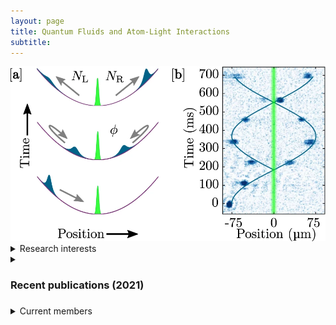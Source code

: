 ```yaml
---
layout: page
title: Quantum Fluids and Atom-Light Interactions
subtitle:
---
```


<img src="/assets/img/qfali_1.png" alt="QFALI" />

<details>
<summary>Research interests</summary>

Our theoretical study of quantum fluids — in particular Bose-Einstein condensation
— is being used to further our understanding and use of novel quantum
technologies powered by cold atoms. In particular, our research interests include:
<ul>
<li>the theoretical study of atom interferometry for dark matter detection;</li>
<li>modelling bright matter-wave solitons as a candidate for atom
interferometry;</li>
<li>modelling ultra-precise and portable atomtronic devices (e.g., the rotation
sensor) and</li>
<li>modelling the effects of finite temperature and non-equilibrium dynamics for
atomtronics.</li>
</ul>
We are a part of the Joint Quantum Centre Durham–Newcastle, and we collaborate
with researchers at Newcastle University.

</details>

<details>
<summary><h3>Recent publications (2021)<h3></summary>

<table border=0 width=100%>
    <tr>
        <td width=33%><img src="https://www.dur.ac.uk/images/QLM/fluids/papers/soliton_interferometry.png" width=100%></td>
        <td><b>Soliton interferometry with very narrow barriers obtained from spatially dependent dressed states</b></br>
            Callum L. Grimshaw, Thomas P. Billam, Simon A. Gardiner</br>
            <a href="https://arxiv.org/abs/2104.11511">ArXiv</a></p>

            Bright solitons in atomic Bose-Einstein condensates are a strong candidate for high precision matter-wave interferometry, as their inherent stability against dispersion supports long interrogation times. One analog to a beam splitter for these solitons is a narrow potential barrier. A very narrow barrier is desirable for interferometric purposes, but the width in a typical realisation, using a blue-detuned optical dipole potential, is limited by the wavelength of the laser light. We investigate a soliton interferometry scheme using the geometric scalar potential experienced by atoms in a spatially dependent dark state to overcome this limit. We propose a possible implementation and numerically probe the effects of deviations from the ideal configuration.</td>
    </tr>
    <tr>
        <td width=33%></td>
        <td><b>Roadmap on Atomtronics: State of the art
            and perspective</b></br>
            L. Amico, M. Boshier, G. Birkl, et al.</br>
            <a href="https://doi.org/10.1116/5.0026178"><i>AVS Quantum Sci.</i> <b>3</b> 039201 (2021)</a></p>

            Atomtronics deals with matter-wave circuits of ultra-cold atoms manipulated through magnetic or laser-generated guides with different shapes and intensities. In this way, new types of quantum networks can be constructed, in which coherent fluids are controlled with the know-how developed in the atomic and molecular physics community. In particular, quantum devices with enhanced precision, control and flexibility of their operating conditions can be accessed. Concomitantly, new quantum simulators and emulators harnessing on the coherent current flows can also be developed. Here, we survey the landscape of atomtronics-enabled quantum technology and draw a roadmap for the field in the near future. We review some of the latest progresses achieved in matter-wave circuits design and atom-chips. Atomtronic networks are deployed as promising platforms for probing many-body physics with a new angle and a new twist. The latter can be done both at the level of equilibrium and non-equilibrium situations. Numerous relevant problems in mesoscopic physics, like persistent currents and quantum transport in circuits of fermionic or bosonic atoms, are studied through a new lens. We summarize some of the atomtronics quantum devices and sensors. Finally, we discuss alkali-earth and Rydberg atoms as potential platforms for the realization of atomtronic circuits with special features.</td>
    </tr>
    <tr>
        <td width=33%><img src="https://journals.aps.org/pra/article/10.1103/PhysRevA.104.013719/figures/1/medium" width=100%></td>
        <td><b>Collective effects in the photon statistics of thermal atomic ensembles</b></br>
            Sofia Ribeiro, Thomas F. Cutler, Charles S. Adams, and Simon A. Gardiner</br>
            <a href="https://doi.org/10.1103/PhysRevA.104.013719"><i>Phys. Rev. A</i> <b>104</b> 013719 (2021)</a></p>

            We investigate the collective scattering of coherent light from a thermal alkali-metal vapor with temperatures ranging from 350 to 450 K, corresponding to average atomic spacings between 0.7λ and 0.1λ. We develop a theoretical model treating the atomic ensemble as coherent, interacting, radiating dipoles. We show that the two-time second-order correlation function of a thermal ensemble can be described by an average of randomly positioned atomic pairs. Our model illustrates good qualitative agreement with the experimental results. Furthermore, we show how fine-tuning of the experimental parameters may make it possible to explore several photon statistics regimes.</td>
    </tr>
  </table>

</details>

<details>
<summary>Current members</summary>
<table border=0>
    <tr>
        <td width=105 align=center><img src="https://www.dur.ac.uk/images/profiles/2360/GardinerS.jpg" alt="Simon Gardiner" width=95%></td>
        <td><b>Prof. Simon Gardiner</b></p>
            <a href="https://www.durham.ac.uk/staff/s-a-gardiner/">Profile</a> |
            <a href="https://orcid.org/0000-0001-5939-4612">ORCID</a>
        </td>
    </tr>
    <tr>
        <td width=105 align=center><img src="https://www.dur.ac.uk/images/profiles/14669/Wrathmall.jpg" alt="Steven Wrathmall" width=95%></td>
        <td><b>Dr Steven Wrathmall</b></p>
            <a href="https://www.durham.ac.uk/staff/s-a-wrathmall/">Profile</a> |
            <a href="https://orcid.org/0000-0003-1770-9721">ORCID</a>
        </td>
    </tr>
    <tr>
        <td width=105 align=center><img src="https://www.dur.ac.uk/images/profiles/19530/JackGriffiths.jpg" alt="Jack Griffiths" width=95%></td>
        <td><b>Jack Griffiths</b></p>
            <a href="https://www.durham.ac.uk/staff/jack-griffiths/">Profile</a> |
            <a href="https://orcid.org/0000-0001-7794-6687">ORCID</a>
        </td>
    </tr>
    <tr>
        <td width=105 align=center></td>
        <td><b>Callum Grimshaw</b></p>
            <a href="https://www.durham.ac.uk/staff/callum-l-grimshaw/">Profile</a>
        </td>
    </tr>
    <tr>
        <td width=105 align=center><img src="https://www.dur.ac.uk/images/physics/staff/dph0slc01.jpg" alt="Simon Cornish" width=95%></td>
        <td><b>Prof. Simon Cornish</b></p>
            <a href="https://www.durham.ac.uk/staff/s-l-cornish/">Profile</a> |
            <a href="https://orcid.org/0000-0003-1407-4126">ORCID</a>
        </td>
    </tr>
</table>


</details>
